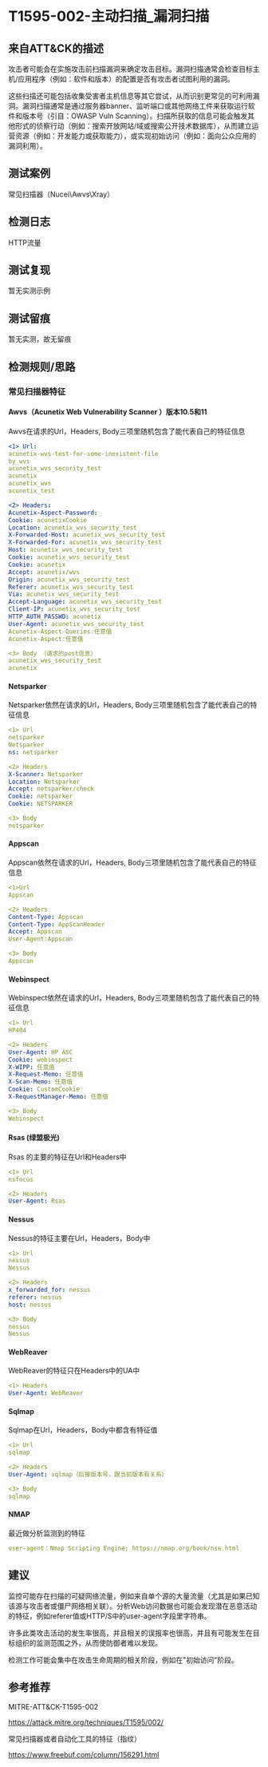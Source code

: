 # T1595-002-主动扫描_漏洞扫描

## 来自ATT&CK的描述

攻击者可能会在实施攻击前扫描漏洞来确定攻击目标。漏洞扫描通常会检查目标主机/应用程序（例如：软件和版本）的配置是否有攻击者试图利用的漏洞。

这些扫描还可能包括收集受害者主机信息等其它尝试，从而识别更常见的可利用漏洞。漏洞扫描通常是通过服务器banner、监听端口或其他网络工件来获取运行软件和版本号（引自：OWASP Vuln Scanning）。扫描所获取的信息可能会触发其他形式的侦察行动（例如：搜索开放网站/域或搜索公开技术数据库），从而建立运营资源（例如：开发能力或获取能力），或实现初始访问（例如：面向公众应用的漏洞利用）。

## 测试案例

常见扫描器（Nucei\Awvs\Xray）

## 检测日志

HTTP流量

## 测试复现

暂无实测示例

## 测试留痕

暂无实测，故无留痕

## 检测规则/思路

### 常见扫描器特征

#### Awvs（Acunetix Web Vulnerability Scanner ）版本10.5和11

Awvs在请求的Url，Headers, Body三项里随机包含了能代表自己的特征信息

```yml
<1> Url:
acunetix-wvs-test-for-some-inexistent-file
by_wvs
acunetix_wvs_security_test
acunetix
acunetix_wvs
acunetix_test
```

```yml
<2> Headers:
Acunetix-Aspect-Password:
Cookie: acunetixCookie
Location: acunetix_wvs_security_test
X-Forwarded-Host: acunetix_wvs_security_test
X-Forwarded-For: acunetix_wvs_security_test
Host: acunetix_wvs_security_test
Cookie: acunetix_wvs_security_test
Cookie: acunetix
Accept: acunetix/wvs
Origin: acunetix_wvs_security_test
Referer: acunetix_wvs_security_test
Via: acunetix_wvs_security_test
Accept-Language: acunetix_wvs_security_test
Client-IP: acunetix_wvs_security_test
HTTP_AUTH_PASSWD: acunetix
User-Agent: acunetix_wvs_security_test
Acunetix-Aspect-Queries:任意值
Acunetix-Aspect:任意值
```

```yml
<3> Body （请求的post信息）
acunetix_wvs_security_test
acunetix
```

#### Netsparker

Netsparker依然在请求的Url，Headers, Body三项里随机包含了能代表自己的特征信息

```yml
<1> Url
netsparker
Netsparker
ns: netsparker
```

```yml
<2> Headers
X-Scanner: Netsparker
Location: Netsparker
Accept: netsparker/check
Cookie: netsparker
Cookie: NETSPARKER
```

```yml
<3> Body
netsparker
```

#### Appscan

Appscan依然在请求的Url，Headers, Body三项里随机包含了能代表自己的特征信息

```yml
<1>Url
Appscan
```

```yml
<2> Headers
Content-Type: Appscan
Content-Type: AppScanHeader
Accept: Appscan
User-Agent:Appscan
```

```yml
<3> Body
Appscan
```

#### Webinspect

Webinspect依然在请求的Url，Headers, Body三项里随机包含了能代表自己的特征信息

```yml
<1> Url
HP404
```

```yml
<2> Headers
User-Agent: HP ASC
Cookie: webinspect
X-WIPP: 任意值
X-Request-Memo: 任意值
X-Scan-Memo: 任意值
Cookie: CustomCookie
X-RequestManager-Memo: 任意值
```

```yml
<3> Body
Webinspect
```

#### Rsas (绿盟极光)

Rsas 的主要的特征在Url和Headers中

```yml
<1> Url
nsfocus
```

```yml
<2> Headers
User-Agent: Rsas
```

#### Nessus

Nessus的特征主要在Url，Headers，Body中

```yml
<1> Url
nessus
Nessus
```

```yml
<2> Headers
x_forwarded_for: nessus
referer: nessus
host: nessus
```

```yml
<3> Body
nessus
Nessus
```

#### WebReaver

WebReaver的特征只在Headers中的UA中

```yml
<1> Headers
User-Agent: WebReaver
```

#### Sqlmap

Sqlmap在Url，Headers，Body中都含有特征值

```yml
<1> Url
sqlmap
```

```yml
<2> Headers
User-Agent: sqlmap（后接版本号，跟当前版本有关系）
```

```yml
<3> Body
sqlmap
```

#### NMAP

最近做分析监测到的特征

```yml
user-agent：Nmap Scripting Engine; https://nmap.org/book/nse.html
```

## 建议

监控可能存在扫描的可疑网络流量，例如来自单个源的大量流量（尤其是如果已知该源与攻击者或僵尸网络相关联）。分析Web访问数据也可能会发现潜在恶意活动的特征，例如referer值或HTTP/S中的user-agent字段里字符串。

许多此类攻击活动的发生率很高，并且相关的误报率也很高，并且有可能发生在目标组织的监测范围之外，从而使防御者难以发现。

检测工作可能会集中在攻击生命周期的相关阶段，例如在"初始访问"阶段。

## 参考推荐

MITRE-ATT&CK-T1595-002

<https://attack.mitre.org/techniques/T1595/002/>

常见扫描器或者自动化工具的特征（指纹）

<https://www.freebuf.com/column/156291.html>
